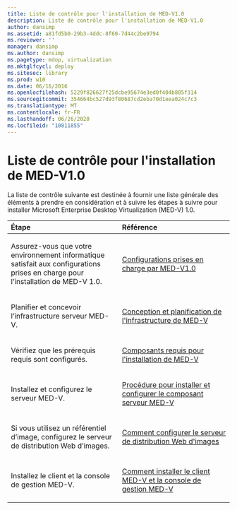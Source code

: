 ```yaml
---
title: Liste de contrôle pour l'installation de MED-V1.0
description: Liste de contrôle pour l'installation de MED-V1.0
author: dansimp
ms.assetid: a81fd5b0-29b3-4ddc-8f60-7d44c2be9794
ms.reviewer: ''
manager: dansimp
ms.author: dansimp
ms.pagetype: mdop, virtualization
ms.mktglfcycl: deploy
ms.sitesec: library
ms.prod: w10
ms.date: 06/16/2016
ms.openlocfilehash: 5229f826627f25dcbe95674e3ed0f404b805f314
ms.sourcegitcommit: 354664bc527d93f80687cd2eba70d1eea024c7c3
ms.translationtype: MT
ms.contentlocale: fr-FR
ms.lasthandoff: 06/26/2020
ms.locfileid: "10811855"
---
```

# Liste de contrôle pour l'installation de MED-V1.0


La liste de contrôle suivante est destinée à fournir une liste générale des éléments à prendre en considération et à suivre les étapes à suivre pour installer Microsoft Enterprise Desktop Virtualization (MED-V) 1.0.

<table>
<colgroup>
<col width="50%" />
<col width="50%" />
</colgroup>
<thead>
<tr class="header">
<th align="left">Étape</th>
<th align="left">Référence</th>
</tr>
</thead>
<tbody>
<tr class="odd">
<td align="left"><p>Assurez-vous que votre environnement informatique satisfait aux configurations prises en charge pour l’installation de MED-V 1.0.</p></td>
<td align="left"><p><a href="med-v-10-supported-configurationsmedv-10.md" data-raw-source="[MED-V 1.0 Supported Configurations](med-v-10-supported-configurationsmedv-10.md)">Configurations prises en charge par MED-V1.0</a></p></td>
</tr>
<tr class="even">
<td align="left"><p>Planifier et concevoir l’infrastructure serveur MED-V.</p></td>
<td align="left"><p><a href="med-v-infrastructure-planning-and-design.md" data-raw-source="[MED-V Infrastructure Planning and Design](med-v-infrastructure-planning-and-design.md)">Conception et planification de l'infrastructure de MED-V</a></p></td>
</tr>
<tr class="odd">
<td align="left"><p>Vérifiez que les prérequis requis sont configurés.</p></td>
<td align="left"><p><a href="med-v-installation-prerequisites.md" data-raw-source="[MED-V Installation Prerequisites](med-v-installation-prerequisites.md)">Composants requis pour l'installation de MED-V</a></p></td>
</tr>
<tr class="even">
<td align="left"><p>Installez et configurez le serveur MED-V.</p></td>
<td align="left"><p><a href="how-to-install-and-configure-the-med-v-server-component.md" data-raw-source="[How to Install and Configure the MED-V Server Component](how-to-install-and-configure-the-med-v-server-component.md)">Procédure pour installer et configurer le composant serveur MED-V</a></p></td>
</tr>
<tr class="odd">
<td align="left"><p>Si vous utilisez un référentiel d’image, configurez le serveur de distribution Web d’images.</p></td>
<td align="left"><p><a href="how-to-configure-the-image-web-distribution-server.md" data-raw-source="[How to Configure the Image Web Distribution Server](how-to-configure-the-image-web-distribution-server.md)">Comment configurer le serveur de distribution Web d'images</a></p></td>
</tr>
<tr class="even">
<td align="left"><p>Installez le client et la console de gestion MED-V.</p></td>
<td align="left"><p><a href="how-to-install-med-v-client-and-med-v-management-console.md" data-raw-source="[How to Install MED-V Client and MED-V Management Console](how-to-install-med-v-client-and-med-v-management-console.md)">Comment installer le client MED-V et la console de gestion MED-V</a></p></td>
</tr>
</tbody>
</table>

 

 

 





